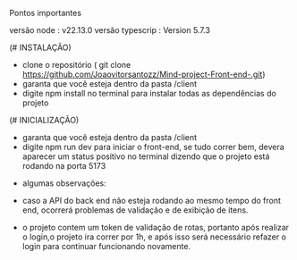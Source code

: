 Pontos importantes

versão node : v22.13.0
versão typescrip : Version 5.7.3

(# INSTALAÇÃO)

- clone o repositório ( git clone https://github.com/Joaovitorsantozz/Mind-project-Front-end-.git)
- garanta que você esteja dentro da pasta /client
- digite npm install no terminal para instalar todas as dependências do projeto

(# INICIALIZAÇÃO)

- garanta que você esteja dentro da pasta /client
- digite npm run dev para iniciar o front-end, se tudo correr bem, devera aparecer um status positivo no terminal dizendo que o projeto está rodando na porta 5173


* algumas observações:
- caso a API do back end não esteja rodando ao mesmo tempo do front end, ocorrerá problemas de validação e de exibição de itens.

- o projeto contem um token de validação de rotas, portanto após realizar o login,o projeto ira correr por 1h, e após isso será necessário refazer o login para continuar funcionando novamente.